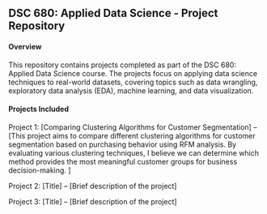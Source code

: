 ## DSC 680: Applied Data Science - Project Repository

#### Overview

This repository contains projects completed as part of the DSC 680: Applied Data Science course. The projects focus on applying data science techniques to real-world datasets, covering topics such as data wrangling, exploratory data analysis (EDA), machine learning, and data visualization.

#### Projects Included
Project 1: [Comparing Clustering Algorithms for Customer Segmentation] – [This project aims to compare different clustering algorithms for customer segmentation based on purchasing behavior using RFM analysis. By evaluating various clustering techniques, I believe we can determine which method provides the most meaningful customer groups for 
business decision-making. ]

Project 2: [Title] – [Brief description of the project]

Project 3: [Title] – [Brief description of the project]
